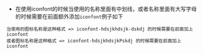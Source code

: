 + 在使用iconfont的时候当使用的名称里面有中划线，或者名称里面有大写字母的时候需要在前面额外添加`iconfont`例子如下

```
当使用的图标名称是这种格式 => iconfont-hdsjkhdsjk-dskdj 的时候需要在前面加上iconfont
或者图标名称是这种格式 => iconfont-hdsjkhdsjkPskdj 的时候需要在前面加上iconfont
```

